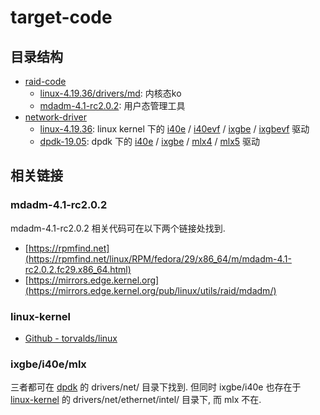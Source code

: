 # target-code

## 目录结构

- [raid-code](./raid-code)
  - [linux-4.19.36/drivers/md](./raid-code/linux-4.19.36/md): 内核态ko
  - [mdadm-4.1-rc2.0.2](./raid-code/mdadm-4.1-rc2.0.2): 用户态管理工具
- [network-driver](./network-driver)
  - [linux-4.19.36](./network-driver/linux-4.19.36): linux kernel 下的 [i40e](./network-driver/linux-4.19.36/i40e) / [i40evf](./network-driver/linux-4.19.36/i40evf) / [ixgbe](./network-driver/linux-4.19.36/ixgbe) / [ixgbevf](./network-driver/linux-4.19.36/ixgbevf) 驱动
  - [dpdk-19.05](./network-driver/dpdk-19.05): dpdk 下的 [i40e](./network-driver/dpdk-19.05/i40e) / [ixgbe](./network-driver/dpdk-19.05/ixgbe) / [mlx4](./network-driver/dpdk-19.05/mlx4) / [mlx5](./network-driver/dpdk-19.05/mlx5) 驱动

## 相关链接

### mdadm-4.1-rc2.0.2

mdadm-4.1-rc2.0.2 相关代码可在以下两个链接处找到.

- [https://rpmfind.net](https://rpmfind.net/linux/RPM/fedora/29/x86_64/m/mdadm-4.1-rc2.0.2.fc29.x86_64.html)
- [https://mirrors.edge.kernel.org](https://mirrors.edge.kernel.org/pub/linux/utils/raid/mdadm/)

### linux-kernel

- [Github - torvalds/linux](https://github.com/torvalds/linux)

### ixgbe/i40e/mlx

三者都可在 [dpdk](https://git.dpdk.org/dpdk/) 的 drivers/net/ 目录下找到. 但同时 ixgbe/i40e 也存在于 [linux-kernel](https://github.com/torvalds/linux) 的 drivers/net/ethernet/intel/ 目录下, 而 mlx 不在.
